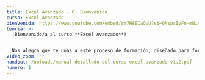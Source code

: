 ```yaml
---
title: Excel Avanzado - 0. Bienvenida
curso: Excel Avanzado
bienvenida: https://www.youtube.com/embed/sm7H8ECaQuU?si=0NspsIyFn-mNiH7G
teoria: >-
  ¡Bienvenido/a al curso **Excel Avanzado**!


  Nos alegra que te unas a este proceso de formación, diseñado para fortalecer tus habilidades en el uso de Excel y llevar tus conocimientos a un nivel profesional. Durante las próximas sesiones exploraremos funciones, herramientas y metodologías que optimizarán tu trabajo con datos, análisis y reportes.
video_zoom: ""
handout: /uploads/manual-detallado-del-curso-excel-avanzado-v1.2.pdf
numero: 1
---
```

